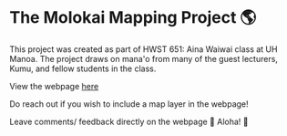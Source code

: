 # The Molokai Mapping Project :earth_americas:

This project was created as part of HWST 651: Aina Waiwai class at UH Manoa.
The project draws on mana'o from many of the guest lecturers, Kumu, and fellow students in the class.

View the webpage [here](https://showandgo.github.io/susainamolokai/) 

Do reach out if you wish to include a map layer in the webpage!

Leave comments/ feedback directly on the webpage
:hibiscus: Aloha! :hibiscus:
